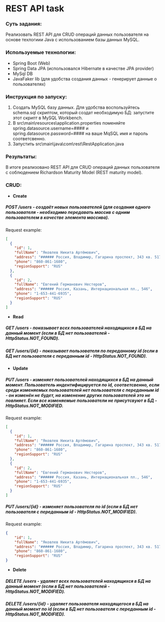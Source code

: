 # REST API task

### **Суть задания:** ### 
Реализовать REST API для CRUD операций данных пользователя на основе техлогиии Java c использованием базы данных MySQL.

### **Используемые технологии:** ### 
* Spring Boot (Web)  
* Spring Data JPA (использовался Hibernate в качестве JPA provider)  
* MySql DB  
* JavaFaker lib (для удобства создания данных - генерирует данные о пользователях)  

### **Инструкция по запуску:** ###
1. Создать MySQL базу данных. Для удобства воспользуйтесь schema.sql скриптом, который создат необходимую БД: запустите этот скрипт в MySQL Workbench.
2. В src\main\resources\application.properties поменяйте spring.datasource.username=#### и spring.datasource.password=#### на ваше MqSQL имя и пароль соответсвенно.
3. Запустить src\main\java\com\rest\RestApplication.java

### **Результаты:** ### 
В итоге реализовано REST API для CRUD операций данных пользователя с соблюдением Richardson Maturity Model (REST maturity model).

### **CRUD:** ###  
+ **Create**  
##### POST /users - создаёт новых пользователей (для создания одного пользователя - необходимо передавать массив с одним пользователем в качестве элемента массива). #####
Request example:
```json
[
  {
    "id": 1,
    "fullName": "Яковлев Никита Артёмович",
    "address": "###### Россия, Владимир, Гагарина проспект, 343 кв. 517",
    "phone": "860-861-1680",
    "regionSupport": "RUS"
  },
  {
    "id": 2,
    "fullName": "Евгений Германович Нестеров",
    "address": "###### Россия, Казань, Интернациональная пл., 546",
    "phone": "1-653-441-6935",
    "regionSupport": "RUS"
  }
]
```
 
+ **Read**  
##### GET /users - показывает всех пользователей находящихся в БД на данный момент (если в БД нет пользователей - HttpStatus.NOT_FOUND). #####
##### GET /users/{id} - показывает пользователя по переданному id (если в БД нет пользователя с переданным id - HttpStatus.NOT_FOUND). #####

+ **Update**  
##### PUT /users - изменяет пользователей находящихся в БД на данный момент. Пользователь индентифицируется по id, соответсвенно, если среди изменяемых пользователей нет пользователя с переданным id - он изменён не будет, на изменение других пользователей это не повлияет. Если все изменяемые пользователи не присутсвуют в БД - HttpStatus.NOT_MODIFIED. #####
Request example:
```json
[
  {
    "id": 1,
    "fullName": "Яковлев Никита Артёмович",
    "address": "###### Россия, Владимир, Гагарина проспект, 343 кв. 517",
    "phone": "860-861-1680",
    "regionSupport": "RUS"
  },
  {
    "id": 2,
    "fullName": "Евгений Германович Нестеров",
    "address": "###### Россия, Казань, Интернациональная пл., 546",
    "phone": "1-653-441-6935",
    "regionSupport": "RUS"
  }
]
```
##### PUT /users/{id} - изменяет пользователя по id (если в БД нет пользователя с переданным id - HttpStatus.NOT_MODIFIED). #####
Request example:
```json
{
    "id": 1,
    "fullName": "Яковлев Никита Артёмович",
    "address": "###### Россия, Владимир, Гагарина проспект, 343 кв. 517",
    "phone": "860-861-1680",
    "regionSupport": "RUS"
}
```

+ **Delete**
##### DELETE /users - удаляет всех пользователей находящихся в БД на данный момент (если в БД нет пользователей - HttpStatus.NOT_MODIFIED). #####  
##### DELETE /users/{id} - удаляет пользователя находящегося в БД на данный момент по id (если в БД нет пользователя с переданным id - HttpStatus.NOT_MODIFIED). #####
